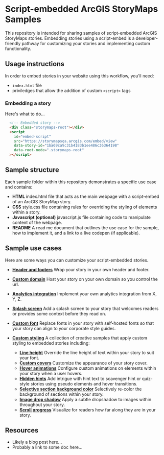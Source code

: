# Script-embedded ArcGIS StoryMaps Samples
This repository is intended for sharing samples of script-embedded ArcGIS StoryMaps stories. Embedding stories using a script-embed is a developer-friendly pathway for customizing your stories and implementing custom functionality.

## Usage instructions
In order to embed stories in your website using this workflow, you'll need:
- `index.html` file
- priviledges that allow the addition of custom `<script>` tags

### Embedding a story
Here's what to do...

```html
  <!-- Embedded story -->
  <div class="storymaps-root"></div>
  <script
    id="embed-script"
    src="https://storymapsqa.arcgis.com/embed/view"
    data-story-id="1ba69ca9c31b4183b1ee486c36364198"
    data-root-node=".storymaps-root"
  ></script>
```

## Sample structure
Each sample folder within this repository demonstrates a specific use case and contains:
- **HTML** index.html file that acts as the main webpage with a script-embed of an ArcGIS StoryMap story.
- **CSS**  style.css file containing rules for overriding the styling of elements within a story.
- **Javascript (optional)** javascript.js file containing code to manipulate content of the webpage.
- **README** A read me document that outlines the use case for the sample, how to implement it, and a link to a live codepen (if applicable).

## Sample use cases
Here are some ways you can customize your script-embedded stories.

- **[Header and footers](https://github.com/WarrenDz/agsm-story-overrides/blob/master/header-footer)** Wrap your story in your own header and footer.

- **[Custom domain](https://github.com/WarrenDz/agsm-story-overrides/blob/master/custom-domain)** Host your story on your own domain so you control the url.

- **[Analytics integration](https://github.com/WarrenDz/agsm-story-overrides/blob/master/analytics)** Implement your own analytics integration from X, Y, Z.

- **[Splash screen](https://github.com/WarrenDz/agsm-story-overrides/blob/master/splash-page)** Add a splash screen to your story that welcomes readers or provides some context before they read on.

- **[Custom font](https://github.com/WarrenDz/agsm-story-overrides/blob/master/custom-font)** Replace fonts in your story with self-hosted fonts so that your story can align to your corporate style guides.

- **[Custom styling](https://github.com/WarrenDz/agsm-story-overrides/blob/master/custom-styling)** A collection of creative samples that apply custom styling to embedded stories including:
    - **[Line height](https://github.com/WarrenDz/agsm-story-overrides/blob/master/custom-styling/line-height)** Override the line height of text within your story to suit your font.
    - **[Custom covers](https://github.com/WarrenDz/agsm-story-overrides/blob/master/custom-styling/custom-cover)** Customize the appearance of your story cover.
    - **[Hover animations](https://github.com/WarrenDz/agsm-story-overrides/blob/master/custom-styling/hover-animation)** Configure custom animations on elements within your story when a user hovers.
    - **[Hidden hints](https://github.com/WarrenDz/agsm-story-overrides/blob/master/custom-styling/hidden-hints)** Add intrigue with hint text to scavenger hint or quiz-style stories using pseudo elements and hover transitions.
    - **[Selective section background color](https://github.com/WarrenDz/agsm-story-overrides/blob/master/custom-styling/section-color)** Selectively re-color the background of sections within your story.
    - **[Image drop shadow](https://github.com/WarrenDz/agsm-story-overrides/blob/master/custom-styling/img-shadow)** Apply a subtle dropshadow to images within throughout your story.
    - **[Scroll progress](https://github.com/WarrenDz/agsm-story-overrides/blob/master/custom-styling/scroll-progress)** Visualize for readers how far along they are in your story.
## Resources
- Likely a blog post here...
- Probably a link to some doc here...
